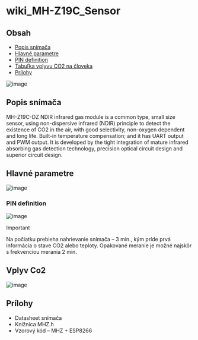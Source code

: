 # wiki_MH-Z19C_Sensor

## Obsah
- [Popis snímača](#Popis-snímača)
- [Hlavné parametre](#Hlavné-parametre)
- [PIN definition](#PIN-definition)
- [Tabuľka vplyvu CO2 na človeka](#Vplyv-Co2)
- [Prílohy](#Prílohy)


![image](https://github.com/user-attachments/assets/903c353b-3db8-4703-b7a6-bd9e1e8db9b1)


## Popis snímača
MH-Z19C-DZ NDIR infrared gas module is a common type, small size sensor, using non-dispersive infrared (NDIR) principle to detect the existence of CO2 in the air, with good selectivity, non-oxygen dependent and long life. Built-in temperature compensation; and it has UART output and PWM output. It is developed by the tight integration of mature infrared absorbing gas detection technology, precision optical circuit design and superior circuit design.

## Hlavné parametre
 ![image](https://github.com/user-attachments/assets/34d6a381-1e32-47a9-9615-6f4f9f187b0f)


### PIN definition
![image](https://github.com/user-attachments/assets/4b25f7cd-a647-4a8b-ae98-a171cc3d1172)

>[!Important]
> Na počiatku prebieha nahrievanie snímača – 3 min., kým príde prvá informácia o stave CO2 alebo teploty. Opakované meranie je možné najskôr s frekvenciou merania 2 min.

## Vplyv Co2
![image](https://github.com/user-attachments/assets/db7fef2b-536f-4fe9-9db4-8b69feeaf8e9)

## Prílohy
- Datasheet snímača
- Knižnica MHZ.h
- Vzorový kód – MHZ + ESP8266
